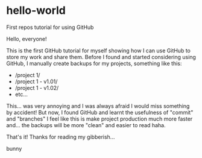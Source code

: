 # hello-world
First repos tutorial for using GitHub

Hello, everyone!

This is the first GitHub tutorial for myself showing how I can use GitHub to store my work and share them.
Before I found and started considering using GitHub, I manually create backups for my projects, something like this:
- /project 1/
- /project 1 - v1.01/
- /project 1 - v1.02/
- etc...

This... was very annoying and I was always afraid I would miss something by accident! But now, I found GitHub and learnt the usefulness of "commit" and "branches" I feel like this is make project production much more faster and... the backups will be more "clean" and easier to read haha.

That's it! Thanks for reading my gibberish...

bunny

